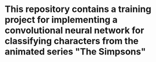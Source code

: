 # This repository contains a training project for implementing a convolutional neural network for classifying characters from the animated series "The Simpsons"

